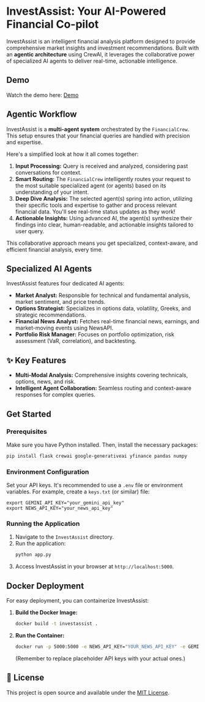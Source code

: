 # InvestAssist: Your AI-Powered Financial Co-pilot

InvestAssist is an intelligent financial analysis platform designed to provide comprehensive market insights and investment recommendations. Built with an **agentic architecture** using CrewAI, it leverages the collaborative power of specialized AI agents to deliver real-time, actionable intelligence.

## Demo

Watch the demo here: [Demo](https://youtu.be/JgwyX9bwoAY)

## Agentic Workflow

InvestAssist is a **multi-agent system** orchestrated by the `FinancialCrew`. This setup ensures that your financial queries are handled with precision and expertise.

Here's a simplified look at how it all comes together:

1.  **Input Processing:** Query is received and analyzed, considering past conversations for context.
2.  **Smart Routing:** The `FinancialCrew` intelligently routes your request to the most suitable specialized agent (or agents) based on its understanding of your intent.
3.  **Deep Dive Analysis:** The selected agent(s) spring into action, utilizing their specific tools and expertise to gather and process relevant financial data. You'll see real-time status updates as they work!
4.  **Actionable Insights:** Using advanced AI, the agent(s) synthesize their findings into clear, human-readable, and actionable insights tailored to user query.

This collaborative approach means you get specialized, context-aware, and efficient financial analysis, every time.

## Specialized AI Agents

InvestAssist features four dedicated AI agents:

*   **Market Analyst:** Responsible for technical and fundamental analysis, market sentiment, and price trends.
*   **Options Strategist:** Specializes in options data, volatility, Greeks, and strategic recommendations.
*   **Financial News Analyst:** Fetches real-time financial news, earnings, and market-moving events using NewsAPI.
*   **Portfolio Risk Manager:** Focuses on portfolio optimization, risk assessment (VaR, correlation), and backtesting.

## ✨ Key Features

*   **Multi-Modal Analysis:** Comprehensive insights covering technicals, options, news, and risk.
*   **Intelligent Agent Collaboration:** Seamless routing and context-aware responses for complex queries.

## Get Started

### Prerequisites

Make sure you have Python installed. Then, install the necessary packages:

```bash
pip install flask crewai google-generativeai yfinance pandas numpy
```

### Environment Configuration

Set your API keys. It's recommended to use a `.env` file or environment variables. For example, create a `keys.txt` (or similar) file:

```
export GEMINI_API_KEY="your_gemini_api_key"
export NEWS_API_KEY="your_news_api_key"
```

### Running the Application

1.  Navigate to the `InvestAssist` directory.
2.  Run the application:
    ```bash
    python app.py
    ```
3.  Access InvestAssist in your browser at `http://localhost:5000`.

## Docker Deployment

For easy deployment, you can containerize InvestAssist:

1.  **Build the Docker Image:**
    ```bash
    docker build -t investassist .
    ```
2.  **Run the Container:**
    ```bash
    docker run -p 5000:5000 -e NEWS_API_KEY="YOUR_NEWS_API_KEY" -e GEMINI_API_KEY="YOUR_GEMINI_API_KEY" investassist
    ```
    (Remember to replace placeholder API keys with your actual ones.)

## 📄 License

This project is open source and available under the [MIT License](LICENSE).